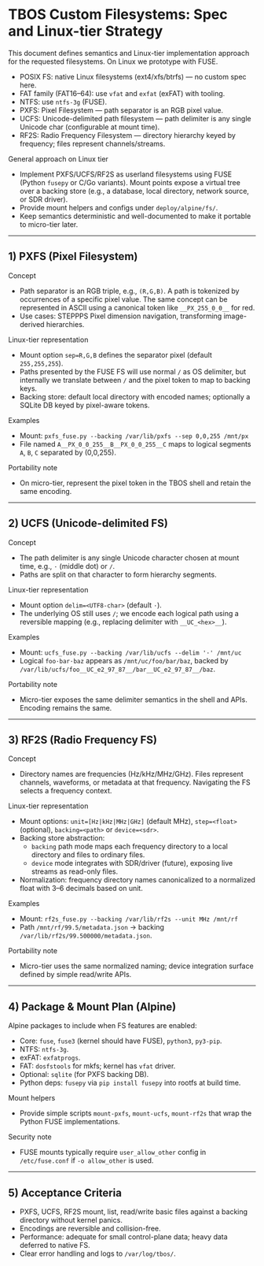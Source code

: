 # TBOS Custom Filesystems: Spec and Linux-tier Strategy

This document defines semantics and Linux-tier implementation approach for the requested filesystems. On Linux we prototype with FUSE.

- POSIX FS: native Linux filesystems (ext4/xfs/btrfs) — no custom spec here.
- FAT family (FAT16–64): use `vfat` and `exfat` (exFAT) with tooling.
- NTFS: use `ntfs-3g` (FUSE).
- PXFS: Pixel Filesystem — path separator is an RGB pixel value.
- UCFS: Unicode-delimited path filesystem — path delimiter is any single Unicode char (configurable at mount time).
- RF2S: Radio Frequency Filesystem — directory hierarchy keyed by frequency; files represent channels/streams.

General approach on Linux tier
- Implement PXFS/UCFS/RF2S as userland filesystems using FUSE (Python `fusepy` or C/Go variants). Mount points expose a virtual tree over a backing store (e.g., a database, local directory, network source, or SDR driver).
- Provide mount helpers and configs under `deploy/alpine/fs/`.
- Keep semantics deterministic and well-documented to make it portable to micro-tier later.

---

## 1) PXFS (Pixel Filesystem)

Concept
- Path separator is an RGB triple, e.g., `(R,G,B)`. A path is tokenized by occurrences of a specific pixel value. The same concept can be represented in ASCII using a canonical token like `__PX_255_0_0__` for red.
- Use cases: STEPPPS Pixel dimension navigation, transforming image-derived hierarchies.

Linux-tier representation
- Mount option `sep=R,G,B` defines the separator pixel (default `255,255,255`).
- Paths presented by the FUSE FS will use normal `/` as OS delimiter, but internally we translate between `/` and the pixel token to map to backing keys.
- Backing store: default local directory with encoded names; optionally a SQLite DB keyed by pixel-aware tokens.

Examples
- Mount: `pxfs_fuse.py --backing /var/lib/pxfs --sep 0,0,255 /mnt/px`
- File named `A__PX_0_0_255__B__PX_0_0_255__C` maps to logical segments `A`, `B`, `C` separated by (0,0,255).

Portability note
- On micro-tier, represent the pixel token in the TBOS shell and retain the same encoding.

---

## 2) UCFS (Unicode-delimited FS)

Concept
- The path delimiter is any single Unicode character chosen at mount time, e.g., `·` (middle dot) or `∕`.
- Paths are split on that character to form hierarchy segments.

Linux-tier representation
- Mount option `delim=<UTF8-char>` (default `·`).
- The underlying OS still uses `/`; we encode each logical path using a reversible mapping (e.g., replacing delimiter with `__UC_<hex>__`).

Examples
- Mount: `ucfs_fuse.py --backing /var/lib/ucfs --delim '·' /mnt/uc`
- Logical `foo·bar·baz` appears as `/mnt/uc/foo/bar/baz`, backed by `/var/lib/ucfs/foo__UC_e2_97_87__/bar__UC_e2_97_87__/baz`.

Portability note
- Micro-tier exposes the same delimiter semantics in the shell and APIs. Encoding remains the same.

---

## 3) RF2S (Radio Frequency FS)

Concept
- Directory names are frequencies (Hz/kHz/MHz/GHz). Files represent channels, waveforms, or metadata at that frequency. Navigating the FS selects a frequency context.

Linux-tier representation
- Mount options: `unit=[Hz|kHz|MHz|GHz]` (default MHz), `step=<float>` (optional), `backing=<path>` or `device=<sdr>`.
- Backing store abstraction:
  - `backing` path mode maps each frequency directory to a local directory and files to ordinary files.
  - `device` mode integrates with SDR/driver (future), exposing live streams as read-only files.
- Normalization: frequency directory names canonicalized to a normalized float with 3–6 decimals based on unit.

Examples
- Mount: `rf2s_fuse.py --backing /var/lib/rf2s --unit MHz /mnt/rf`
- Path `/mnt/rf/99.5/metadata.json` → backing `/var/lib/rf2s/99.500000/metadata.json`.

Portability note
- Micro-tier uses the same normalized naming; device integration surface defined by simple read/write APIs.

---

## 4) Package & Mount Plan (Alpine)

Alpine packages to include when FS features are enabled:
- Core: `fuse`, `fuse3` (kernel should have FUSE), `python3`, `py3-pip`.
- NTFS: `ntfs-3g`.
- exFAT: `exfatprogs`.
- FAT: `dosfstools` for mkfs; kernel has `vfat` driver.
- Optional: `sqlite` (for PXFS backing DB).
- Python deps: `fusepy` via `pip install fusepy` into rootfs at build time.

Mount helpers
- Provide simple scripts `mount-pxfs`, `mount-ucfs`, `mount-rf2s` that wrap the Python FUSE implementations.

Security note
- FUSE mounts typically require `user_allow_other` config in `/etc/fuse.conf` if `-o allow_other` is used.

---

## 5) Acceptance Criteria
- PXFS, UCFS, RF2S mount, list, read/write basic files against a backing directory without kernel panics.
- Encodings are reversible and collision-free.
- Performance: adequate for small control-plane data; heavy data deferred to native FS.
- Clear error handling and logs to `/var/log/tbos/`.
